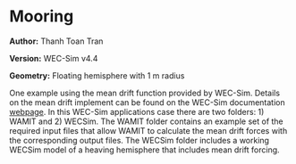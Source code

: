 # Mooring

**Author:**  	Thanh Toan Tran

**Version:** 	WEC-Sim v4.4

**Geometry:**	Floating hemisphere with 1 m radius

One example using the mean drift function provided by WEC-Sim. Details on the mean drift implement can be found on the WEC-Sim documentation [webpage](http://wec-sim.github.io/WEC-Sim/dev/theory/theory.html#sinusoidal-steady-state-response). In this WEC-Sim applications case there are two folders: 1) WAMIT and 2) WECSim. The WAMIT folder contains an example set of the required input files that allow WAMIT to calculate the mean drift forces with the corresponding output files. The WECSim folder includes a working WECSim model of a heaving hemisphere that includes mean drift forcing.    

